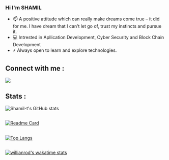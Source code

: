 ### Hi I'm SHAMIL

- 📫 A positive attitude which can really make dreams come true – it did for me. I have dream that I can’t let go of, trust my instincts and pursue it.
- 💻 Intrested in Apllication Development, Cyber Security and Block Chain Development
- ⚡ Always open to learn and explore technologies. 

## Connect with me :

<p align="left">
<a href=https://www.linkedin.com/in/shamil-t target="blank">
  <img src="https://img.icons8.com/color/96/000000/linkedin.png"/>
  </a>
</p>

## Stats :


![Shamil-t's GitHub stats](https://github-readme-stats.vercel.app/api?username=shamil-t&show_icons=true&theme=radical)

##

[![Readme Card](https://github-readme-stats.vercel.app/api/pin/?username=shamil-t&repo=ehr-blockchain)](https://github.com/shamil-t/ehr-blockchain)

## 
[![Top Langs](https://github-readme-stats.vercel.app/api/top-langs/?username=shamil-t&layout=compact)](https://github.com/shamil-t/README.md)
<!-- [![Top Langs](https://github-readme-stats.vercel.app/api/top-langs/?username=shamil-t&langs_count=5)](https://github.com/shamil-t/README.md) -->

##
[![willianrod's wakatime stats](https://github-readme-stats.vercel.app/api/wakatime?username=shamil&v=2)](https://wakatime.com/@shamil)
